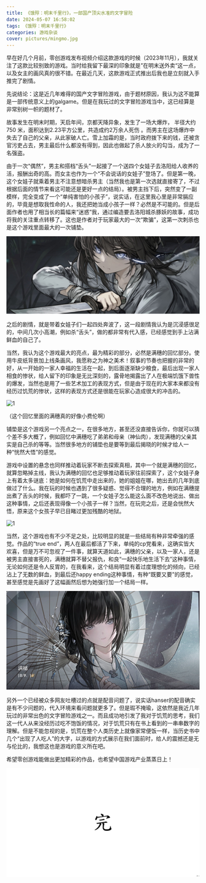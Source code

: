 ```yaml
---
title: 《饿殍：明末千里行》，一部国产顶尖水准的文字冒险
date: 2024-05-07 16:58:02
tags: 《饿殍：明末千里行》
categories: 游戏杂谈
cover: pictures/mingmo.jpg
---
```


早在好几个月前，零创游戏发布视频介绍这款游戏的时候（2023年11月），我就关注了这款比较别致的游戏。当时给我留下最深的印象就是”在明末送外卖“这一点，以及女主的画风真的很不错。在最近几天，这款游戏正式推出后我也是立刻就入手推完了剧情。

先说结论：这是近几年难得的国产文字冒险游戏，由于题材原因，我认为这不能算是一部传统意义上的galgame。但是在我玩过的文字冒险游戏当中，这已经算是非常别树一帜的题材了。

故事发生在明末时期，天启年间，京都天降异象，发生了一场大爆炸， 半径大约750 米，面积达到2.23平方公里，共造成约2万余人死伤 。而男主在这场爆炸中失去了自己的父亲，从此家破人亡。雪上加霜的是，当时政府拨下来的钱，还被贪官污吏占去，男主最后什么都没有得到，因此也做起了杀人放火的勾当，成为了一名强盗。

由于一次“偶然”，男主和搭档“舌头”一起接了一个送四个女娃子去洛阳给人收养的活，报酬出奇的高。而女主也作为一个“不会说话的女娃子”登场了。但是第一晚，这个女娃子就乘着男主不注意想暗杀男主（当然我也是第一次选就直接寄了，不过根据后面的情节来看这可能还是更好一点的结局）。被男主挡下后，突然变了一副模样，完全变成了一个“单纯害怕的小孩子”，说实话，在这里我心里是非常膈应的，毕竟是想取我性命的人，我还把她当成小孩子一样？必然是不可能的。但是后面作者也用了相当长的篇幅来“迷惑”我，通过编造要去洛阳城杀豚妖的故事，成功将我的关注重点转移了。这也是作者对于玩家最大的一次“欺骗”，这第一次刺杀也是这个游戏里面最大的一次铺垫。

![1](《饿殍：明末千里行》，一部国产顶尖水准的文字冒险/10.png)

之后的剧情，就是带着女娃子们一起四处奔波了，这一段剧情我认为是沉浸感很足的，中间几次小高潮，例如杀“舌头”，做的都非常有代入感，已经感觉到手上沾满鲜血的自己了。

当然，我认为这个游戏最大的亮点，最为精彩的部分，必然是满穗的回忆部分。使用牛皮纸背景加上线条画风，我愿称之为神之美术！叙事的节奏也把握的非常的好，从一开始的一家人幸福的生活在一起，到后面逐渐缺少粮食，最后出现一家人相食的惨状，给人留下的印象是无比深刻的，露骨地揭露出了人在极端饥饿下兽性的爆发，当然也是用了一些艺术加工的表现方式，但是由于现在的大家本来都没有经历过饥荒的惨状，这样的表现方式还是很能在玩家心造成很大的冲击的。

![1](《饿殍：明末千里行》，一部国产顶尖水准的文字冒险/2.png)

（这个回忆里面的满穗真的好像小费伦啊）

铺垫是这个游戏另一个亮点之一，在很多地方，甚至还没直接告诉你，你就可以猜个差不多大概了，例如回忆中满穗吃了弟弟和母亲（神仙肉），发现满穗的父亲其实是自己杀的等等。当然很多地方的铺垫也是要等到最后揭晓的时候才给人一种“恍然大悟”的感觉。

游戏中设置的悬念也同样推动着玩家不断去探索真相，其中一个就是满穗的回忆，就算忽略掉主线，我认为满穗的回忆也足够推动着玩家往前探索了，这个女娃子身上有着太多谜底：她是如何在饥荒中走出来的，她的姐姐在哪，她出去的几年到底做过了什么。我在玩的时候也遇到了很多疑惑、觉得不合理的地方，例如在满穗提出煮了舌头的时候，我都吓了一跳，一个女娃子怎么能这么面不改色地说出、做出这种事情，之后还表现得像一个小孩子一样？当然，在玩完之后，还是会恍然大悟，原来这个女孩子早已目睹过更加残酷的地狱。

![1](《饿殍：明末千里行》，一部国产顶尖水准的文字冒险/6.png)

当然，这个游戏也有不少不足之处，比较明显的就是一些结局有种非常牵强的感觉。作品的“true end”，两人在最后都活了下来，单纯的cp党看来，这确实皆大欢喜，但是万不可忽视了一件事，就算天道如此，满穗的父亲，以及一家人，还是被男主直接害死的，满穗就算不替父报仇，和良“一起快乐地生活下去”这种事情，无论如何还是令人反胃的，在我看来，这个结局明显有着过度理想化的倾向，已经沾上了无数的鲜血，到最后还happy ending这种事情，有种“既要又要”的感觉，甚至感觉是先画好了这幅画然后想为她强行加一个结局一样。

![1](《饿殍：明末千里行》，一部国产顶尖水准的文字冒险/9.png)

另外一个已经被众多网友吐槽过的点就是配音问题了，说实话hanser的配音确实是有不少问题的，代入环境来看问题就更多了。但是瑕不掩瑜，这依然是我近几年玩过的非常出色的文字冒险游戏之一。而且成功地引发了我对于饥荒的思考，我们这一代人从来没经历过吃不饱饭的情况，对于饥荒只有在书上看到的一串串数字的理解。但是不能忽视的是，饥荒在整个人类历史上就像家常便饭一样，当历史书中几个“出现了人吃人”的大字，以游戏的方式展示在我们面前时，给人的震撼还是无与伦比的，我想这也是游戏的意义所在吧。

希望零创游戏能做出更加精彩的作品，也希望中国游戏产业蒸蒸日上！

![1](《饿殍：明末千里行》，一部国产顶尖水准的文字冒险/8.png)